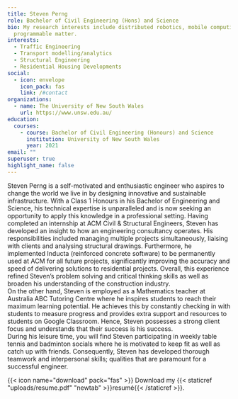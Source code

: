 ```yaml
---
title: Steven Perng
role: Bachelor of Civil Engineering (Hons) and Science
bio: My research interests include distributed robotics, mobile computing and
  programmable matter.
interests:
  - Traffic Engineering
  - Transport modelling/analytics
  - Structural Engineering
  - Residential Housing Developments
social:
  - icon: envelope
    icon_pack: fas
    link: /#contact
organizations:
  - name: The University of New South Wales
    url: https://www.unsw.edu.au/
education:
  courses:
    - course: Bachelor of Civil Engineering (Honours) and Science
      institution: University of New South Wales
      year: 2021
email: ""
superuser: true
highlight_name: false
---
```

Steven Perng is a self-motivated and enthusiastic engineer who aspires to change the world we live in by designing innovative and sustainable infrastructure. With a Class 1 Honours in his Bachelor of Engineering and Science, his technical expertise is unparalleled and is now seeking an opportunity to apply this knowledge in a professional setting. 
Having completed an internship at ACM Civil & Structural Engineers, Steven has developed an insight to how an engineering consultancy operates. His responsibilities included managing multiple projects simultaneously, liaising with clients and analysing structural drawings. Furthermore, he implemented Inducta (reinforced concrete software) to be permanently used at ACM for all future projects, significantly improving the accuracy and speed of delivering solutions to residential projects. Overall, this experience refined Steven’s problem solving and critical thinking skills as well as broaden his understanding of the construction industry.   
On the other hand, Steven is employed as a Mathematics teacher at Australia ABC Tutoring Centre where he inspires students to reach their maximum learning potential. He achieves this by constantly checking in with students to measure progress and provides extra support and resources to students on Google Classroom. Hence, Steven possesses a strong client focus and understands that their success is his success.  
During his leisure time, you will find Steven participating in weekly table tennis and badminton socials where he is motivated to keep fit as well as catch up with friends. Consequently, Steven has developed thorough teamwork and interpersonal skills; qualities that are paramount for a successful engineer. 

{{< icon name="download" pack="fas" >}} Download my {{< staticref "uploads/resume.pdf" "newtab" >}}resumé{{< /staticref >}}.
